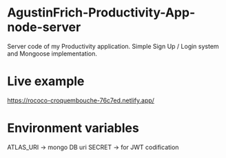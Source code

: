 # AgustinFrich-Productivity-App-node-server
Server code of my Productivity application. Simple Sign Up / Login system and Mongoose implementation.

# Live example
https://rococo-croquembouche-76c7ed.netlify.app/

# Environment variables
ATLAS_URI -> mongo DB uri
SECRET -> for JWT codification
